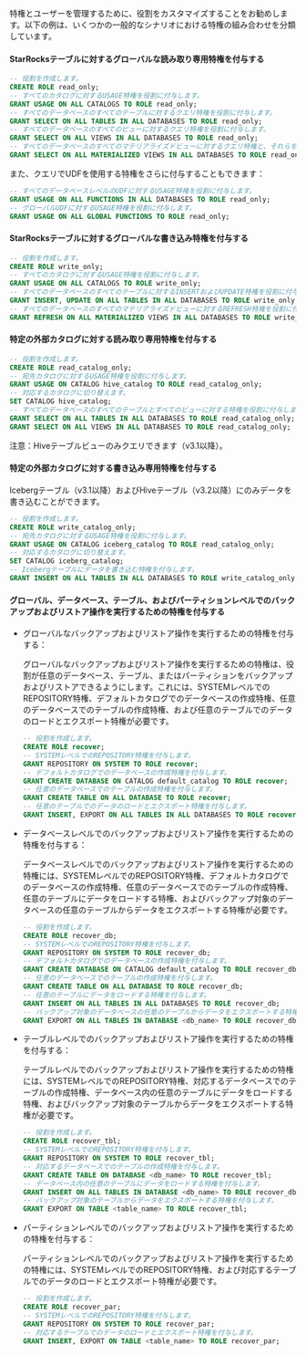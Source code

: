 特権とユーザーを管理するために、役割をカスタマイズすることをお勧めします。以下の例は、いくつかの一般的なシナリオにおける特権の組み合わせを分類しています。

#### StarRocksテーブルに対するグローバルな読み取り専用特権を付与する

   ```SQL
   -- 役割を作成します。
   CREATE ROLE read_only;
   -- すべてのカタログに対するUSAGE特権を役割に付与します。
   GRANT USAGE ON ALL CATALOGS TO ROLE read_only;
   -- すべてのデータベースのすべてのテーブルに対するクエリ特権を役割に付与します。
   GRANT SELECT ON ALL TABLES IN ALL DATABASES TO ROLE read_only;
   -- すべてのデータベースのすべてのビューに対するクエリ特権を役割に付与します。
   GRANT SELECT ON ALL VIEWS IN ALL DATABASES TO ROLE read_only;
   -- すべてのデータベースのすべてのマテリアライズドビューに対するクエリ特権と、それらを使用してクエリを高速化する特権を役割に付与します。
   GRANT SELECT ON ALL MATERIALIZED VIEWS IN ALL DATABASES TO ROLE read_only;
   ```

   また、クエリでUDFを使用する特権をさらに付与することもできます：

   ```SQL
   -- すべてのデータベースレベルのUDFに対するUSAGE特権を役割に付与します。
   GRANT USAGE ON ALL FUNCTIONS IN ALL DATABASES TO ROLE read_only;
   -- グローバルUDFに対するUSAGE特権を役割に付与します。
   GRANT USAGE ON ALL GLOBAL FUNCTIONS TO ROLE read_only;
   ```

#### StarRocksテーブルに対するグローバルな書き込み特権を付与する

   ```SQL
   -- 役割を作成します。
   CREATE ROLE write_only;
   -- すべてのカタログに対するUSAGE特権を役割に付与します。
   GRANT USAGE ON ALL CATALOGS TO ROLE write_only;
   -- すべてのデータベースのすべてのテーブルに対するINSERTおよびUPDATE特権を役割に付与します。
   GRANT INSERT, UPDATE ON ALL TABLES IN ALL DATABASES TO ROLE write_only;
   -- すべてのデータベースのすべてのマテリアライズドビューに対するREFRESH特権を役割に付与します。
   GRANT REFRESH ON ALL MATERIALIZED VIEWS IN ALL DATABASES TO ROLE write_only;
   ```

#### 特定の外部カタログに対する読み取り専用特権を付与する

   ```SQL
   -- 役割を作成します。
   CREATE ROLE read_catalog_only;
   -- 宛先カタログに対するUSAGE特権を役割に付与します。
   GRANT USAGE ON CATALOG hive_catalog TO ROLE read_catalog_only;
   -- 対応するカタログに切り替えます。
   SET CATALOG hive_catalog;
   -- すべてのデータベースのすべてのテーブルとすべてのビューに対する特権を役割に付与します。
   GRANT SELECT ON ALL TABLES IN ALL DATABASES TO ROLE read_catalog_only;
   GRANT SELECT ON ALL VIEWS IN ALL DATABASES TO ROLE read_catalog_only;
   ```

   注意：Hiveテーブルビューのみクエリできます（v3.1以降）。

#### 特定の外部カタログに対する書き込み専用特権を付与する

Icebergテーブル（v3.1以降）およびHiveテーブル（v3.2以降）にのみデータを書き込むことができます。

   ```SQL
   -- 役割を作成します。
   CREATE ROLE write_catalog_only;
   -- 宛先カタログに対するUSAGE特権を役割に付与します。
   GRANT USAGE ON CATALOG iceberg_catalog TO ROLE read_catalog_only;
   -- 対応するカタログに切り替えます。
   SET CATALOG iceberg_catalog;
   -- Icebergテーブルにデータを書き込む特権を付与します。
   GRANT INSERT ON ALL TABLES IN ALL DATABASES TO ROLE write_catalog_only;
   ```

#### グローバル、データベース、テーブル、およびパーティションレベルでのバックアップおよびリストア操作を実行するための特権を付与する

- グローバルなバックアップおよびリストア操作を実行するための特権を付与する：

     グローバルなバックアップおよびリストア操作を実行するための特権は、役割が任意のデータベース、テーブル、またはパーティションをバックアップおよびリストアできるようにします。これには、SYSTEMレベルでのREPOSITORY特権、デフォルトカタログでのデータベースの作成特権、任意のデータベースでのテーブルの作成特権、および任意のテーブルでのデータのロードとエクスポート特権が必要です。

     ```SQL
     -- 役割を作成します。
     CREATE ROLE recover;
     -- SYSTEMレベルでのREPOSITORY特権を付与します。
     GRANT REPOSITORY ON SYSTEM TO ROLE recover;
     -- デフォルトカタログでのデータベースの作成特権を付与します。
     GRANT CREATE DATABASE ON CATALOG default_catalog TO ROLE recover;
     -- 任意のデータベースでのテーブルの作成特権を付与します。
     GRANT CREATE TABLE ON ALL DATABASE TO ROLE recover;
     -- 任意のテーブルでのデータのロードとエクスポート特権を付与します。
     GRANT INSERT, EXPORT ON ALL TABLES IN ALL DATABASES TO ROLE recover;
     ```

- データベースレベルでのバックアップおよびリストア操作を実行するための特権を付与する：

     データベースレベルでのバックアップおよびリストア操作を実行するための特権には、SYSTEMレベルでのREPOSITORY特権、デフォルトカタログでのデータベースの作成特権、任意のデータベースでのテーブルの作成特権、任意のテーブルにデータをロードする特権、およびバックアップ対象のデータベースの任意のテーブルからデータをエクスポートする特権が必要です。

     ```SQL
     -- 役割を作成します。
     CREATE ROLE recover_db;
     -- SYSTEMレベルでのREPOSITORY特権を付与します。
     GRANT REPOSITORY ON SYSTEM TO ROLE recover_db;
     -- デフォルトカタログでのデータベースの作成特権を付与します。
     GRANT CREATE DATABASE ON CATALOG default_catalog TO ROLE recover_db;
     -- 任意のデータベースでのテーブルの作成特権を付与します。
     GRANT CREATE TABLE ON ALL DATABASE TO ROLE recover_db;
     -- 任意のテーブルにデータをロードする特権を付与します。
     GRANT INSERT ON ALL TABLES IN ALL DATABASES TO ROLE recover_db;
     -- バックアップ対象のデータベースの任意のテーブルからデータをエクスポートする特権を付与します。
     GRANT EXPORT ON ALL TABLES IN DATABASE <db_name> TO ROLE recover_db;
     ```

- テーブルレベルでのバックアップおよびリストア操作を実行するための特権を付与する：

     テーブルレベルでのバックアップおよびリストア操作を実行するための特権には、SYSTEMレベルでのREPOSITORY特権、対応するデータベースでのテーブルの作成特権、データベース内の任意のテーブルにデータをロードする特権、およびバックアップ対象のテーブルからデータをエクスポートする特権が必要です。

     ```SQL
     -- 役割を作成します。
     CREATE ROLE recover_tbl;
     -- SYSTEMレベルでのREPOSITORY特権を付与します。
     GRANT REPOSITORY ON SYSTEM TO ROLE recover_tbl;
     -- 対応するデータベースでのテーブルの作成特権を付与します。
     GRANT CREATE TABLE ON DATABASE <db_name> TO ROLE recover_tbl;
     -- データベース内の任意のテーブルにデータをロードする特権を付与します。
     GRANT INSERT ON ALL TABLES IN DATABASE <db_name> TO ROLE recover_db;
     -- バックアップ対象のテーブルからデータをエクスポートする特権を付与します。
     GRANT EXPORT ON TABLE <table_name> TO ROLE recover_tbl;     
     ```

- パーティションレベルでのバックアップおよびリストア操作を実行するための特権を付与する：

     パーティションレベルでのバックアップおよびリストア操作を実行するための特権には、SYSTEMレベルでのREPOSITORY特権、および対応するテーブルでのデータのロードとエクスポート特権が必要です。

     ```SQL
     -- 役割を作成します。
     CREATE ROLE recover_par;
     -- SYSTEMレベルでのREPOSITORY特権を付与します。
     GRANT REPOSITORY ON SYSTEM TO ROLE recover_par;
     -- 対応するテーブルでのデータのロードとエクスポート特権を付与します。
     GRANT INSERT, EXPORT ON TABLE <table_name> TO ROLE recover_par;
     ```
